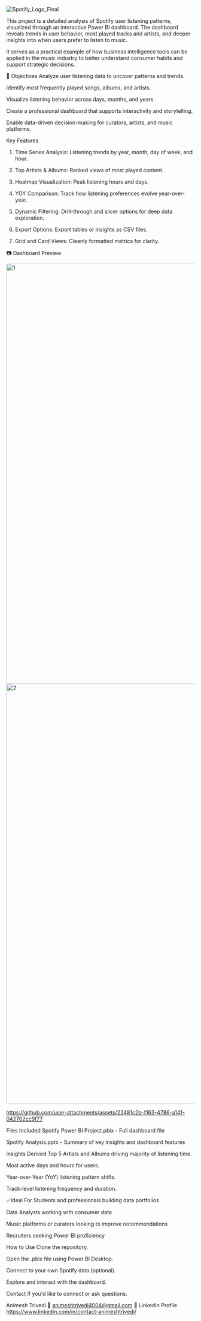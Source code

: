 
![Spotify_Logo_Final](https://github.com/user-attachments/assets/f28b1471-df76-4737-94db-f5a67fbfc810)


This project is a detailed analysis of Spotify user listening patterns, visualized through an interactive Power BI dashboard. The dashboard reveals trends in user behavior, most played tracks and artists, and deeper insights into when users prefer to listen to music.

It serves as a practical example of how business intelligence tools can be applied in the music industry to better understand consumer habits and support strategic decisions.

🎯 Objectives
Analyze user listening data to uncover patterns and trends.

Identify most frequently played songs, albums, and artists.

Visualize listening behavior across days, months, and years.

Create a professional dashboard that supports interactivity and storytelling.

Enable data-driven decision-making for curators, artists, and music platforms.

Key Features
1. Time Series Analysis: Listening trends by year, month, day of week, and hour.

2. Top Artists & Albums: Ranked views of most played content.

3. Heatmap Visualization: Peak listening hours and days.

4. YOY Comparison: Track how listening preferences evolve year-over-year.

5. Dynamic Filtering: Drill-through and slicer options for deep data exploration.

6. Export Options: Export tables or insights as CSV files.

7. Grid and Card Views: Cleanly formatted metrics for clarity.

📷 Dashboard Preview

<img width="1120" alt="1 " src="https://github.com/user-attachments/assets/e42fbb23-11ea-4254-b915-393fc3032f8d" />

<img width="1120" alt="2 " src="https://github.com/user-attachments/assets/e520910b-7469-4e24-99da-c17ee3bf576e" />


https://github.com/user-attachments/assets/22481c2b-f163-4786-a141-042702cc9f77


 Files Included
Spotify Power BI Project.pbix - Full dashboard file

Spotify Analysis.pptx - Summary of key insights and dashboard features

 Insights Derived
Top 5 Artists and Albums driving majority of listening time.

Most active days and hours for users.

Year-over-Year (YoY) listening pattern shifts.

Track-level listening frequency and duration.

✅Ideal For
Students and professionals building data portfolios

Data Analysts working with consumer data

Music platforms or curators looking to improve recommendations

Recruiters seeking Power BI proficiency

 How to Use
Clone the repository.

Open the .pbix file using Power BI Desktop.

Connect to your own Spotify data (optional).

Explore and interact with the dashboard.

Contact
If you'd like to connect or ask questions:

Animesh Trivedi
📧 animeshtrivedi4004@gmail.com
🔗 LinkedIn Profile
https://www.linkedin.com/in/contact-animeshtrivedi/
